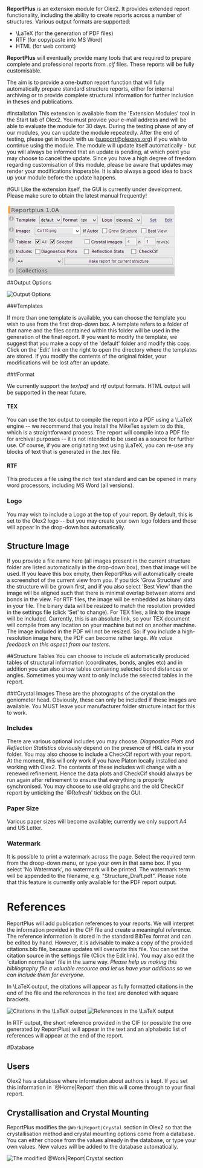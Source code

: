 **ReportPlus** is an extension module for Olex2. It provides extended report functionality, including the ability to create reports across a number of structures. Various output formats are supported:

- \LaTeX (for the generation of PDF files)
- RTF (for copy/paste into MS Word)
- HTML (for web content)

**ReportPlus** will eventually provide many tools that are required to prepare complete and professional reports from *.cif* files. These reports will be fully customisable.

The aim is to provide a one-button report function that will fully automatically prepare standard structure reports, either for internal archiving or to provide complete structural information for further inclusion in theses and publications.

#Installation
This extension is available from the 'Extension Modules' tool in the Start tab of Olex2. You must provide your e-mail address and will be able to evaluate the module for 30 days. During the testing phase of any of our modules, you can update the module repeatedly. After the end of testing, please get in touch with us (support@olexsys.org) if you wish to continue using the module.
The module will update itself automatically - but you will always be informed that an update is pending, at which point you may choose to cancel the update. Since you have a high degree of freedom regarding customisation of this module, please be aware that updates may render your modifications inoperable. It is also always a good idea to back up your module before the update happens.

#GUI
Like the extension itself, the GUI is currently under development. Please make sure to obtain the latest manual frequently!

![Screenshot of the GUI](https://raw.githubusercontent.com/Olex2/Extensions/master/ReportPlus/images/screenshot.png)
##Output Options

![Output Options](/images/output_options.png)

###Templates

If more than one template is available, you can choose the template you wish to use from the first drop-down box. A template refers to a folder of that name and the files contained within this folder will be used in the generation of the final report. If you want to modify the template, we suggest that you make a copy of the 'default' folder and modify this copy. Click on the 'Edit' link on the right to open the directory where the templates are stored. If you modify the contents of the original folder, your modifications will be lost after an update.

###Format

We currently support the _tex_/_pdf_ and _rtf_ output formats. HTML output will be supported in the near future.

#### TEX

You can use the tex output to compile the report into a PDF using a \LaTeX engine -- we recommend that you install the MikeTex system to do this, which is a straightforward process.
The report will compile into a PDF file for archival purposes -- it is not intended to be used as a source for further use. Of course, if you are originating text using \LaTeX, you can re-use any blocks of text that is generated in the .tex file.
	
#### RTF

This produces a file using the rich text standard and can be opened in many word processors, including MS Word (all versions).

### Logo
You may wish to include a Logo at the top of your report. By default, this is set to the Olex2 logo -- but you may create your own logo folders and those will appear in the drop-down box automatically.

## Structure Image
If you provide a file name here (all images present in the current structure folder are listed automatically in the drop-down box), then that image will be used.
If you leave this box empty, then ReportPlus will automatically create a screenshot of the current view from you. If you tick 'Grow Structure' and the structure will be grown first, and if you also select 'Best View' than the image will be aligned such that there is minimal overlap between atoms and bonds in the view.
For RTF files, the image will be embedded as binary data in your file. The binary data will be resized to match the resolution provided in the settings file (click 'Set' to change). For TEX files, a link to the image will be included. Currently, this is an absolute link, so your TEX document will compile from any location on your machine but not on another machine. The image included in the PDF will not be resized. So: if you include a high-resolution image here, the PDF can become rather large. _We value feedback on this aspect from our testers_.


##Structure Tables
You can choose to include _all_ automatically produced tables of structural information (coordinates, bonds, angles etc) and in addition you can also show tables containing selected bond distances or angles. Sometimes you may want to only include the selected tables in the report.

###Crystal Images
These are the photographs of the crystal on the goniometer head. Obviously, these can only be included if these images are available. You MUST leave your manufacturer folder structure intact for this to work.

### Includes
There are various optional includes you may choose. _Diagnostics Plots_ and _Reflection Statistics_ obviously depend on the presence of HKL data in your folder. You may also choose to include a CheckCif report with your report. At the moment, this will only work if you have Platon locally installed and working with Olex2.
The contents of these includes will change with a renewed refinement. Hence the data plots and CheckCif should always be run again after refinement to ensure that everything is properly synchronised. You may choose to use old graphs and the old CheckCif report by unticking the `@Refresh' tickbox on the GUI.

### Paper Size
Various paper sizes will become available; currently we only support A4 and US Letter.

### Watermark
It is possible to print a watermark across the page. Select the required term from the droop-down menu, or type your own in that same box. If you select 'No Watermark', no watermark will be printed. The watermark term will be appended to the filename, e.g. "Structure_Draft.pdf". Please note that this feature is currently only available for the PDF report output.


# References

ReportPlus will add publication references to your reports. We will interpret the information provided in the CIF file and create a meaningful reference. The reference information is stored in the standard BibTex format and can be edited by hand. However, it is advisable to make a copy of the provided citations.bib file, because updates will overwrite this file. You can set the citation source in the settings file (Click the Edit link). You may also edit the `citation normaliser' file in the same way. _Please help us making this bibliography file a valuable resource and let us have your additions so we can include them for everyone_.

In \LaTeX output, the citations will appear as fully formatted citations in the end of the file and the references in the text are denoted with square brackets.

![Citations in the \LaTeX output](/images/citations.png)
![References in the \LaTeX output](/images/references.png)

In RTF output, the short reference provided in the CIF (or possible the one generated by ReportPlus) will appear in the text and an alphabetic list of references will appear at the end of the report.


#Database

## Users
Olex2 has a database where information about authors is kept. If you set this information in `@Home|Report' then this will come through to your final report.

## Crystallisation and Crystal Mounting
ReportPlus modifies the `@Work|Report|Crystal` section in Olex2 so that the crystallisation method and crystal mounting options come from a database. You can either choose from the values already in the database, or type your own values. New values will be added to the database automatically.

![The modified `@Work|Report|Crystal` section](/images/modified_crystal_section.png)
